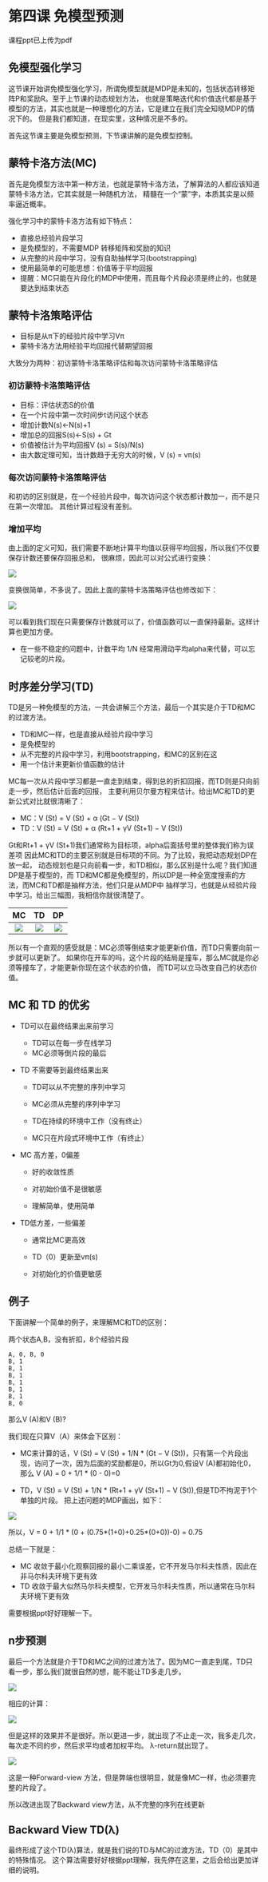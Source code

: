 
# 第四课 免模型预测

课程ppt已上传为pdf

## 免模型强化学习

这节课开始讲免模型强化学习，所谓免模型就是MDP是未知的，包括状态转移矩阵P和奖励R。至于上节课的动态规划方法，
也就是策略迭代和价值迭代都是基于模型的方法，其实也就是一种理想化的方法，它是建立在我们完全知晓MDP的情况下的。
但是我们都知道，在现实里，这种情况是不多的。

首先这节课主要是免模型预测，下节课讲解的是免模型控制。

## 蒙特卡洛方法(MC)

首先是免模型方法中第一种方法，也就是蒙特卡洛方法，了解算法的人都应该知道蒙特卡洛方法，它其实就是一种随机方法，
精髓在一个“蒙”字，本质其实是以频率逼近概率。

强化学习中的蒙特卡洛方法有如下特点：

* 直接总经验片段学习
* 是免模型的，不需要MDP 转移矩阵和奖励的知识
* 从完整的片段中学习，没有自助抽样学习(bootstrapping)
* 使用最简单的可能思想：价值等于平均回报
* 提醒：MC只能在片段化的MDP中使用，而且每个片段必须是终止的，也就是要达到结束状态

## 蒙特卡洛策略评估

* 目标是从π下的经验片段中学习Vπ
* 蒙特卡洛方法用经验平均回报代替期望回报

大致分为两种：初访蒙特卡洛策略评估和每次访问蒙特卡洛策略评估

### 初访蒙特卡洛策略评估

* 目标：评估状态S的价值
* 在一个片段中第一次时间步t访问这个状态
* 增加计数N(s)<-N(s)+1
* 增加总的回报S(s)<-S(s) + Gt
* 价值被估计为平均回报V (s) = S(s)/N(s)
* 由大数定理可知，当计数趋于无穷大的时候，V (s) = vπ(s)

### 每次访问蒙特卡洛策略评估

和初访的区别就是，在一个经验片段中，每次访问这个状态都计数加一，而不是只在第一次增加。
其他计算过程没有差别。

### 增加平均

由上面的定义可知，我们需要不断地计算平均值以获得平均回报，所以我们不仅要保存计数还要保存回报总和，
很麻烦，因此可以对公式进行变换：

![](../images/37.png)

变换很简单，不多说了。因此上面的蒙特卡洛策略评估也修改如下：

![](../images/38.png)

可以看到我们现在只需要保存计数就可以了，价值函数可以一直保持最新。这样计算也更加方便。

* 在一些不稳定的问题中，计数平均 1/N 经常用滑动平均alpha来代替，可以忘记较老的片段。

## 时序差分学习(TD)

TD是另一种免模型的方法，一共会讲解三个方法，最后一个其实是介于TD和MC的过渡方法。

* TD和MC一样，也是直接从经验片段中学习
* 是免模型的
* 从不完整的片段中学习，利用bootstrapping，和MC的区别在这
* 用一个估计来更新价值函数的估计

MC每一次从片段中学习都是一直走到结束，得到总的折扣回报，而TD则是只向前走一步，然后估计后面的回报，
主要利用贝尔曼方程来估计。给出MC和TD的更新公式对比就很清晰了：
* MC：V (St) = V (St) + α (Gt − V (St))
* TD：V (St) = V (St) + α (Rt+1 + γV (St+1) − V (St))

Gt和Rt+1 + γV (St+1)我们通常称为目标项，alpha后面括号里的整体我们称为误差项
因此MC和TD的主要区别就是目标项的不同。为了比较，我把动态规划DP在放一起，
动态规划也是只向前看一步，和TD相似，那么区别是什么呢？我们知道DP是基于模型的，而
TD和MC都是免模型的，所以DP是一种全宽度搜索的方法，而MC和TD都是抽样方法，他们只是从MDP中
抽样学习，也就是从经验片段中学习。给出三幅图，我相信你就很清楚了。

|    MC | TD   | DP   |
|:-------:|:-----:|:-----:|
|![](../images/39.png)|![](../images/40.png)|![](../images/41.png)|

所以有一个直观的感受就是：MC必须等倒结束才能更新价值，而TD只需要向前一步就可以更新了。
如果你在开车的吗，这个片段的结局是撞车，那么MC就是你必须等撞车了，才能更新你现在这个状态的价值，
而TD可以立马改变自己的状态价值。

## MC 和 TD 的优劣

* TD可以在最终结果出来前学习
    
    * TD可以在每一步在线学习  
    
    * MC必须等倒片段的最后
    
* TD 不需要等到最终结果出来  
    
    * TD可以从不完整的序列中学习
    
    * MC必须从完整的序列中学习
    
    * TD在持续的环境中工作（没有终止）
    
    * MC只在片段式环境中工作（有终止）

* MC 高方差，0偏差
    
    * 好的收敛性质
    
    * 对初始价值不是很敏感
    
    * 理解简单，使用简单
    
* TD低方差，一些偏差
    
    * 通常比MC更高效
    
    * TD（0）更新至vπ(s)
    
    * 对初始化的价值更敏感

## 例子

下面讲解一个简单的例子，来理解MC和TD的区别：

两个状态A,B，没有折扣，8个经验片段
```
A, 0, B, 0
B, 1
B, 1
B, 1
B, 1
B, 1
B, 1
B, 0
```
那么V (A)和V (B)?

我们现在只算V（A）来体会下区别：

* MC来计算的话，V (St) = V (St) + 1/N * (Gt − V (St))，只有第一个片段出现，访问了一次，因为后面的奖励都是0，所以Gt为0,假设V (A)都初始化0，那么
V (A) = 0 + 1/1 * (0 - 0)=0

* TD，V (St) = V (St) + 1/N * (Rt+1 + γV (St+1) − V (St)),但是TD不拘泥于1个单独的片段。
把上述问题的MDP画出，如下：

![](../images/42.png)

所以，V = 0 + 1/1 * (0 + (0.75\*(1+0)+0.25\*(0+0))-0) = 0.75

总结一下就是：

* MC 收敛于最小化观察回报的最小二乘误差，它不开发马尔科夫性质，因此在非马尔科夫环境下更有效
* TD 收敛于最大似然马尔科夫模型，它开发马尔科夫性质，所以通常在马尔科夫环境下更有效

需要根据ppt好好理解一下。


## n步预测

最后一个方法就是介于TD和MC之间的过渡方法了。因为MC一直走到尾，TD只看一步，那么我们就很自然的想，能不能让TD多走几步。

![](../images/43.png)

相应的计算：

![](../images/44.png)

但是这样的效果并不是很好。所以更进一步，就出现了不止走一次，我多走几次，每次走不同的步，然后求平均或者加权平均。
λ-return就出现了。

![](../images/45.png)

这是一种Forward-view 方法，但是弊端也很明显，就是像MC一样，也必须要完整的片段了。

所以改进出现了Backward view方法，从不完整的序列在线更新

## Backward View TD(λ)

最终形成了这个TD(λ)算法，就是我们说的TD与MC的过渡方法，TD（0）是其中的特殊情况。
这个算法需要好好根据ppt理解，我先停在这里，之后会给出更加详细的说明。





